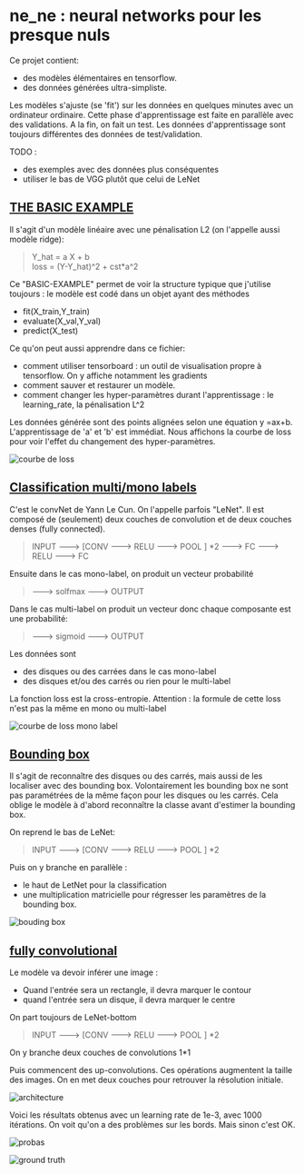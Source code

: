 ne_ne : neural networks pour les presque nuls
============================================


Ce projet contient:
 * des modèles élémentaires en tensorflow. 
 * des données générées ultra-simpliste. 
 
 Les modèles s'ajuste (se 'fit') sur les données en quelques minutes avec un ordinateur ordinaire.
 Cette phase d'apprentissage est faite en parallèle avec des validations. A la fin, on fait un test. 
 Les données d'apprentissage sont toujours différentes des données de test/validation. 
 
 
 TODO : 
 * des exemples avec des données plus conséquentes
 * utiliser le bas de VGG plutôt que celui de LeNet
  
 
 
  [THE BASIC EXAMPLE](ne_ne/THE_BASIC_EXAMPLE.py)  
  --------------------------------------
  
  Il s'agit d'un modèle linéaire avec une pénalisation L2 (on l'appelle aussi modèle ridge): 
  
  > Y_hat = a X + b  
  > loss = (Y-Y_hat)^2 +  cst*a^2
 
 
 Ce "BASIC-EXAMPLE" permet de voir la structure typique 
 que j'utilise toujours : le modèle est codé dans un objet ayant des méthodes
 * fit(X_train,Y_train)
 * evaluate(X_val,Y_val)
 * predict(X_test)
 
 
 Ce qu'on peut aussi apprendre dans ce fichier:
 * comment utiliser tensorboard : un outil de visualisation propre à tensorflow. On y affiche notamment les gradients
 * comment sauver et restaurer un modèle. 
 * comment changer les hyper-paramètres durant l'apprentissage : le learning_rate, la pénalisation L^2  
 
 
 Les données générée sont des points alignées selon une équation y =ax+b. 
 L'apprentissage de 'a' et 'b' est immédiat. Nous affichons la courbe
 de loss pour voir l'effet du changement des hyper-paramètres. 
 
 
 ![courbe de loss](ne_ne/results/basic_ex_loss.png)
 
 
 
 
[Classification multi/mono labels](ne_ne/TasteExample/A_multi_vs_mono_labels.py)
----------------------------------------------------

C'est le convNet de Yann Le Cun. On l'appelle parfois "LeNet". Il est composé de (seulement) deux couches de
convolution et de deux couches denses (fully connected).    

> INPUT ---> \[CONV ---> RELU ---> POOL  \] *2 --->  FC ---> RELU ---> FC

Ensuite dans le cas mono-label, on produit un vecteur probabilité
>   ---> solfmax ---> OUTPUT

Dans le cas multi-label on produit un vecteur donc chaque composante est une probabilité:
>   --->  sigmoid ---> OUTPUT


Les données sont 
* des disques ou des carrées dans le cas mono-label
* des disques et/ou des carrés ou rien pour le multi-label


La fonction loss est la cross-entropie. 
Attention : la formule de cette loss n'est pas la même en mono ou multi-label


![courbe de loss mono label](ne_ne/results/A_mono_label/Figure_1.png)




[Bounding box](ne_ne/TasteExample/B_bounding_box.py)
---------------------------------------------

Il s'agit de reconnaître des disques ou des carrés, mais aussi de les localiser avec
des bounding box.  Volontairement les bounding box ne sont pas 
paramétrées de la même façon pour les disques ou les carrés. Cela oblige le modèle à d'abord
reconnaître la classe avant d'estimer la bounding box. 


On reprend le bas de LeNet: 

> INPUT ---> \[CONV ---> RELU ---> POOL  \] *2

Puis on y branche en parallèle : 
* le haut de LetNet pour la classification
* une multiplication matricielle pour régresser les paramètres de la bounding box.


![bouding box](ne_ne/results/B_bounding/Figure_2.png)





[fully convolutional](ne_ne/TasteExample/C_fullyConv.py)
--------------------------------------------------

Le modèle va devoir inférer une image :
* Quand l'entrée sera un rectangle, il devra marquer le contour
* quand l'entrée sera un disque, il devra marquer le centre


On part toujours de LeNet-bottom  
> INPUT ---> \[CONV ---> RELU ---> POOL  \] *2

On y branche deux couches de convolutions 1*1

Puis commencent des up-convolutions. Ces opérations augmentent la taille des images. 
On en met deux couches pour retrouver la résolution initiale. 


![architecture](ne_ne/results/fullyConv.png)


Voici les résultats obtenus avec un learning rate de 1e-3, avec 1000 itérations.
On voit qu'on a des problèmes sur les bords. Mais sinon c'est OK. 


![probas](ne_ne/results/C_both_catego_hidden/Figure_4.png)

![ground truth](ne_ne/results/C_both_catego_hidden/Figure_3.png)















